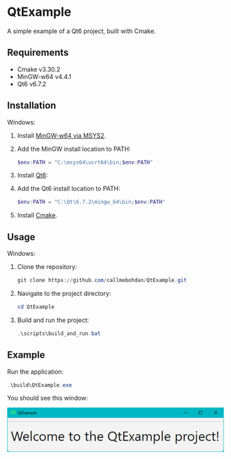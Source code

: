# QtExample

A simple example of a Qt6 project, built with Cmake.

## Requirements

 - Cmake v3.30.2
 - MinGW-w64 v4.4.1
 - Qt6 v6.7.2

## Installation

Windows:

1. Install [MinGW-w64 via MSYS2](https://code.visualstudio.com/docs/cpp/config-mingw).

2. Add the MinGW install location to PATH:

    ```powershell
    $env:PATH = "C:\msys64\ucrt64\bin;$env:PATH"
    ```

3. Install [Qt6](https://doc.qt.io/qt-6/qt-online-installation.html):

4. Add the Qt6 install location to  PATH:

    ```powershell
    $env:PATH = "C:\Qt\6.7.2\mingw_64\bin;$env:PATH"
    ```

5. Install [Cmake](https://cmake.org/download).

## Usage

Windows:

1. Clone the repository:

    ```powershell
    git clone https://github.com/callmebohdan/QtExample.git
    ```

2. Navigate to the project directory:

    ```powershell
    cd QtExample
    ```

3. Build and run the project:

    ```powershell
    .\scripts\build_and_run.bat
    ```

## Example

Run the application:

```powershell
.\build\QtExample.exe
```

You should see this window:

![QtExample](assets/QtExample.png)

